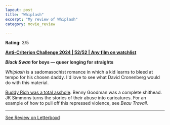 ```yaml
---
layout: post
title: "Whiplash"
excerpt: "My review of Whiplash"
category: movie_review

---
```


**Rating:** 3/5

<b><a href="https://boxd.it/qBmUY/detail">Anti-Criterion Challenge 2024 | 52/52 | Any film on watchlist</a></b>

<b><i>Black Swan</i> for boys — queer longing for straights</b>

<i>Whiplash</i> is a sadomasochist romance in which a kid learns to bleed at tempo for his chosen daddy. I'd love to see what David Cronenberg would do with this material.

<a href="https://youtu.be/t8-uoTD4fMQ?si=sgfjCAcs64Ck-Glu" rel="nofollow">Buddy Rich was a total asshole</a>. Benny Goodman was a complete shithead. JK Simmons turns the stories of their abuse into caricatures. For an example of how to pull off this repressed violence, see <i>Beau Travail.</i>

<hr>

[See Review on Letterboxd](https://boxd.it/7novgv)
